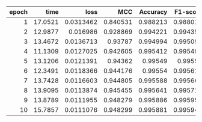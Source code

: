 |   epoch |    time |      loss |      MCC |   Accuracy |   F1-score |
|--------:|--------:|----------:|---------:|-----------:|-----------:|
|       1 | 17.0521 | 0.0313462 | 0.840531 |   0.988213 |   0.988011 |
|       2 | 12.9877 | 0.016986  | 0.928869 |   0.994221 |   0.994355 |
|       3 | 13.4672 | 0.0136713 | 0.93787  |   0.994994 |   0.995095 |
|       4 | 11.1309 | 0.0127025 | 0.942605 |   0.995412 |   0.995493 |
|       5 | 13.1206 | 0.0121391 | 0.94362  |   0.99549  |   0.99557  |
|       6 | 12.3491 | 0.0118366 | 0.944176 |   0.99554  |   0.995618 |
|       7 | 13.7428 | 0.0116603 | 0.944805 |   0.995588 |   0.995665 |
|       8 | 13.9095 | 0.0113874 | 0.945455 |   0.995641 |   0.995717 |
|       9 | 13.8789 | 0.0111955 | 0.948279 |   0.995886 |   0.995952 |
|      10 | 15.7857 | 0.0111076 | 0.948299 |   0.995881 |   0.995948 |